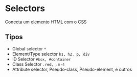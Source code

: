 # Selectors

Conecta um elemento HTML com o CSS

## Tipos

* Global selector `*`
* Element/Type selector `h1, h2, p, div`
* ID Selector `#box, #container`
* Class Selector `.red, .m-4`
* Attribute selector, Pseudo-class, Pseudo-element, e outros
